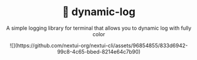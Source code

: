 <h1 align="center">🌈 dynamic-log</h1>

<p align="center">A simple logging library for terminal that allows you to dynamic log with fully color</p>

<p align='center'>
![](https://github.com/nextui-org/nextui-cli/assets/96854855/833d6942-99c8-4c65-bbed-8214e64c7b90)
</p>